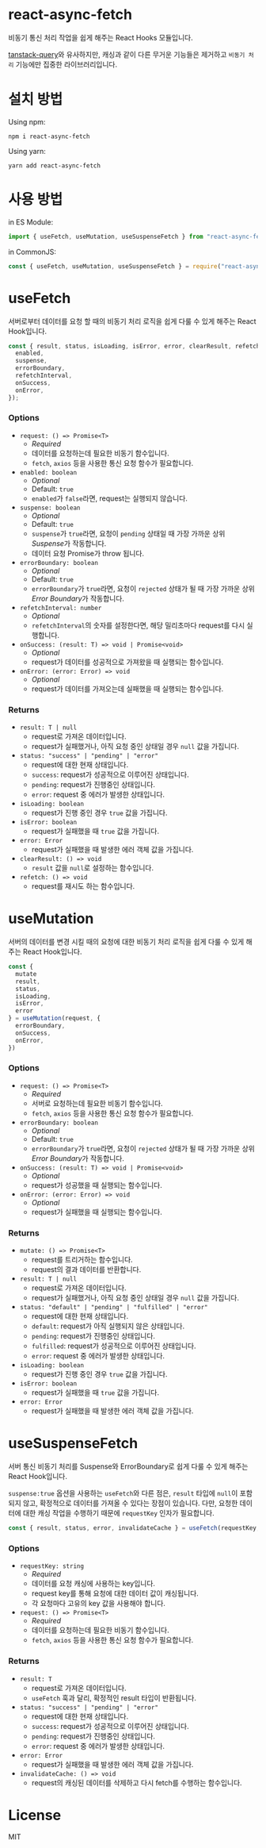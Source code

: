 # react-async-fetch

비동기 통신 처리 작업을 쉽게 해주는 React Hooks 모듈입니다.

[tanstack-query](https://tanstack.com/query/latest)와 유사하지만, 캐싱과 같이 다른 무거운 기능들은 제거하고 `비동기 처리` 기능에만 집중한 라이브러리입니다.

# 설치 방법

Using npm:

```
npm i react-async-fetch
```

Using yarn:

```
yarn add react-async-fetch
```

# 사용 방법

in ES Module:

```js
import { useFetch, useMutation, useSuspenseFetch } from "react-async-fetch";
```

in CommonJS:

```js
const { useFetch, useMutation, useSuspenseFetch } = require("react-async-fetch");
```

# useFetch

서버로부터 데이터를 요청 할 때의 비동기 처리 로직을 쉽게 다룰 수 있게 해주는 React Hook입니다.

```js
const { result, status, isLoading, isError, error, clearResult, refetch } = useFetch(request, {
  enabled,
  suspense,
  errorBoundary,
  refetchInterval,
  onSuccess,
  onError,
});
```

### Options

- `request: () => Promise<T>`
  - _Required_
  - 데이터를 요청하는데 필요한 비동기 함수입니다.
  - `fetch`, `axios` 등을 사용한 통신 요청 함수가 필요합니다.
- `enabled: boolean`
  - _Optional_
  - Default: `true`
  - `enabled`가 `false`라면, request는 실행되지 않습니다.
- `suspense: boolean`
  - _Optional_
  - Default: `true`
  - `suspense`가 `true`라면, 요청이 `pending` 상태일 때 가장 가까운 상위 *Suspense*가 작동합니다.
  - 데이터 요청 Promise가 throw 됩니다.
- `errorBoundary: boolean`
  - _Optional_
  - Default: `true`
  - `errorBoundary`가 `true`라면, 요청이 `rejected` 상태가 될 때 가장 가까운 상위 *Error Boundary*가 작동합니다.
- `refetchInterval: number`
  - _Optional_
  - `refetchInterval`의 숫자를 설정한다면, 해당 밀리초마다 request를 다시 실행합니다.
- `onSuccess: (result: T) => void | Promise<void>`
  - _Optional_
  - request가 데이터를 성공적으로 가져왔을 때 실행되는 함수입니다.
- `onError: (error: Error) => void`
  - _Optional_
  - request가 데이터를 가져오는데 실패했을 때 실행되는 함수입니다.

### Returns

- `result: T | null`
  - request로 가져온 데이터입니다.
  - request가 실패했거나, 아직 요청 중인 상태일 경우 `null` 값을 가집니다.
- `status: "success" | "pending" | "error"`
  - request에 대한 현재 상태입니다.
  - `success`: request가 성공적으로 이루어진 상태입니다.
  - `pending`: request가 진행중인 상태입니다.
  - `error`: request 중 에러가 발생한 상태입니다.
- `isLoading: boolean`
  - request가 진행 중인 경우 `true` 값을 가집니다.
- `isError: boolean`
  - request가 실패했을 때 `true` 값을 가집니다.
- `error: Error`
  - request가 실패했을 때 발생한 에러 객체 값을 가집니다.
- `clearResult: () => void`
  - `result` 값을 `null`로 설정하는 함수입니다.
- `refetch: () => void`
  - request를 재시도 하는 함수입니다.

# useMutation

서버의 데이터를 변경 시킬 때의 요청에 대한 비동기 처리 로직을 쉽게 다룰 수 있게 해주는 React Hook입니다.

```js
const {
  mutate
  result,
  status,
  isLoading,
  isError,
  error
} = useMutation(request, {
  errorBoundary,
  onSuccess,
  onError,
})
```

### Options

- `request: () => Promise<T>`
  - _Required_
  - 서버로 요청하는데 필요한 비동기 함수입니다.
  - `fetch`, `axios` 등을 사용한 통신 요청 함수가 필요합니다.
- `errorBoundary: boolean`
  - _Optional_
  - Default: `true`
  - `errorBoundary`가 `true`라면, 요청이 `rejected` 상태가 될 때 가장 가까운 상위 *Error Boundary*가 작동합니다.
- `onSuccess: (result: T) => void | Promise<void>`
  - _Optional_
  - request가 성공했을 때 실행되는 함수입니다.
- `onError: (error: Error) => void`
  - _Optional_
  - request가 실패했을 때 실행되는 함수입니다.

### Returns

- `mutate: () => Promise<T>`
  - request를 트리거하는 함수입니다.
  - request의 결과 데이터를 반환합니다.
- `result: T | null`
  - request로 가져온 데이터입니다.
  - request가 실패했거나, 아직 요청 중인 상태일 경우 `null` 값을 가집니다.
- `status: "default" | "pending" | "fulfilled" | "error"`
  - request에 대한 현재 상태입니다.
  - `default`: request가 아직 실행되지 않은 상태입니다.
  - `pending`: request가 진행중인 상태입니다.
  - `fulfilled`: request가 성공적으로 이루어진 상태입니다.
  - `error`: request 중 에러가 발생한 상태입니다.
- `isLoading: boolean`
  - request가 진행 중인 경우 `true` 값을 가집니다.
- `isError: boolean`
  - request가 실패했을 때 `true` 값을 가집니다.
- `error: Error`
  - request가 실패했을 때 발생한 에러 객체 값을 가집니다.

# useSuspenseFetch

서버 통신 비동기 처리를 Suspense와 ErrorBoundary로 쉽게 다룰 수 있게 해주는 React Hook입니다.

`suspense:true` 옵션을 사용하는 `useFetch`와 다른 점은, `result` 타입에 `null`이 포함되지 않고, 확정적으로 데이터를 가져올 수 있다는 장점이 있습니다.
다만, 요청한 데이터에 대한 캐싱 작업을 수행하기 때문에 `requestKey` 인자가 필요합니다.

```js
const { result, status, error, invalidateCache } = useFetch(requestKey, request);
```

### Options

- `requestKey: string`
  - _Required_
  - 데이터를 요청 캐싱에 사용하는 key입니다.
  - request key를 통해 요청에 대한 데이터 값이 캐싱됩니다.
  - 각 요청마다 고유의 key 값을 사용해야 합니다.
- `request: () => Promise<T>`
  - _Required_
  - 데이터를 요청하는데 필요한 비동기 함수입니다.
  - `fetch`, `axios` 등을 사용한 통신 요청 함수가 필요합니다.

### Returns

- `result: T`
  - request로 가져온 데이터입니다.
  - `useFetch` 훅과 달리, 확정적인 result 타입이 반환됩니다.
- `status: "success" | "pending" | "error"`
  - request에 대한 현재 상태입니다.
  - `success`: request가 성공적으로 이루어진 상태입니다.
  - `pending`: request가 진행중인 상태입니다.
  - `error`: request 중 에러가 발생한 상태입니다.
- `error: Error`
  - request가 실패했을 때 발생한 에러 객체 값을 가집니다.
- `invalidateCache: () => void`
  - request의 캐싱된 데이터를 삭제하고 다시 fetch를 수행하는 함수입니다.

# License

MIT
